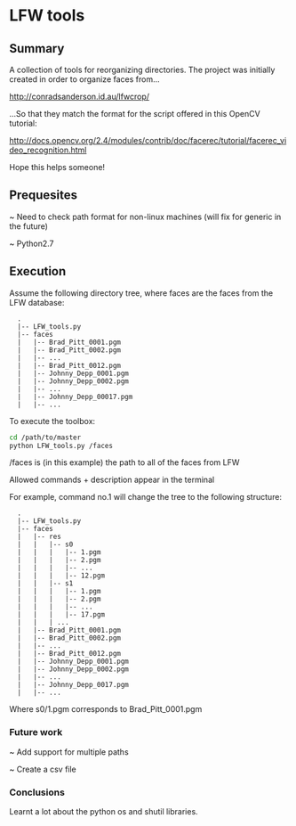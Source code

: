 # LFW tools

## Summary

A collection of tools for reorganizing directories. The project was initially created in order to organize faces from...

http://conradsanderson.id.au/lfwcrop/

...So that they match the format for the script offered in this OpenCV tutorial:

http://docs.opencv.org/2.4/modules/contrib/doc/facerec/tutorial/facerec_video_recognition.html

Hope this helps someone!

## Prequesites

~ Need to check path format for non-linux machines (will fix for generic in the future)

~ Python2.7

## Execution

Assume the following directory tree, where faces are the faces from the LFW database:

```
  .
  |-- LFW_tools.py
  |-- faces
  |   |-- Brad_Pitt_0001.pgm
  |   |-- Brad_Pitt_0002.pgm
  |   |-- ...
  |   |-- Brad_Pitt_0012.pgm
  |   |-- Johnny_Depp_0001.pgm
  |   |-- Johnny_Depp_0002.pgm
  |   |-- ...
  |   |-- Johnny_Depp_00017.pgm
  |   |-- ...
```

To execute the toolbox:

```bash
cd /path/to/master
python LFW_tools.py /faces
```

/faces is (in this example) the path to all of the faces from LFW

Allowed commands + description appear in the terminal

For example, command no.1 will change the tree to the following structure:

```
  .
  |-- LFW_tools.py
  |-- faces
  |   |-- res
  |   |   |-- s0
  |   |   |   |-- 1.pgm
  |   |   |   |-- 2.pgm
  |   |   |   |-- ...
  |   |   |   |-- 12.pgm
  |   |   |-- s1  
  |   |   |   |-- 1.pgm
  |   |   |   |-- 2.pgm
  |   |   |   |-- ...
  |   |   |   |-- 17.pgm
  |   |   | ...
  |   |-- Brad_Pitt_0001.pgm
  |   |-- Brad_Pitt_0002.pgm
  |   |-- ...
  |   |-- Brad_Pitt_0012.pgm
  |   |-- Johnny_Depp_0001.pgm
  |   |-- Johnny_Depp_0002.pgm
  |   |-- ...
  |   |-- Johnny_Depp_0017.pgm
  |   |-- ...
```

Where s0/1.pgm corresponds to Brad_Pitt_0001.pgm

### Future work

~ Add support for multiple paths

~ Create a csv file

### Conclusions

Learnt a lot about the python os and shutil libraries.
